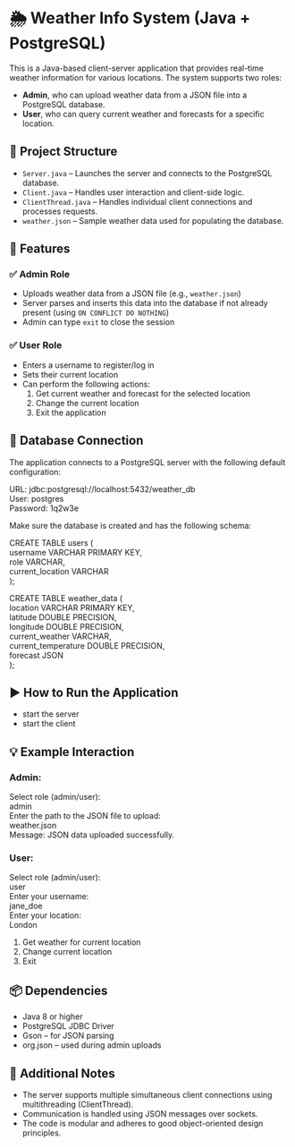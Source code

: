 # 🌦️ Weather Info System (Java + PostgreSQL)

This is a Java-based client-server application that provides real-time weather information for various locations. The system supports two roles:  
- **Admin**, who can upload weather data from a JSON file into a PostgreSQL database.  
- **User**, who can query current weather and forecasts for a specific location.

## 📁 Project Structure

- `Server.java` – Launches the server and connects to the PostgreSQL database.  
- `Client.java` – Handles user interaction and client-side logic.  
- `ClientThread.java` – Handles individual client connections and processes requests.  
- `weather.json` – Sample weather data used for populating the database.

## 🧠 Features

### ✅ Admin Role

- Uploads weather data from a JSON file (e.g., `weather.json`)  
- Server parses and inserts this data into the database if not already present (using `ON CONFLICT DO NOTHING`)  
- Admin can type `exit` to close the session

### ✅ User Role

- Enters a username to register/log in  
- Sets their current location  
- Can perform the following actions:  
  1. Get current weather and forecast for the selected location  
  2. Change the current location  
  3. Exit the application

## 🔌 Database Connection

The application connects to a PostgreSQL server with the following default configuration:

URL: jdbc:postgresql://localhost:5432/weather_db  
User: postgres  
Password: 1q2w3e

Make sure the database is created and has the following schema:

CREATE TABLE users (  
    username VARCHAR PRIMARY KEY,  
    role VARCHAR,  
    current_location VARCHAR  
);

CREATE TABLE weather_data (  
    location VARCHAR PRIMARY KEY,  
    latitude DOUBLE PRECISION,  
    longitude DOUBLE PRECISION,  
    current_weather VARCHAR,  
    current_temperature DOUBLE PRECISION,  
    forecast JSON  
);

## ▶️ How to Run the Application

- start the server
- start the client

## 💡 Example Interaction

### Admin:

Select role (admin/user):  
admin  
Enter the path to the JSON file to upload:  
weather.json  
Message: JSON data uploaded successfully.

### User:

Select role (admin/user):  
user  
Enter your username:  
jane_doe  
Enter your location:  
London  
1. Get weather for current location  
2. Change current location  
3. Exit

## 📦 Dependencies

- Java 8 or higher  
- PostgreSQL JDBC Driver  
- Gson – for JSON parsing  
- org.json – used during admin uploads

## 🔧 Additional Notes

- The server supports multiple simultaneous client connections using multithreading (ClientThread).  
- Communication is handled using JSON messages over sockets.  
- The code is modular and adheres to good object-oriented design principles.
